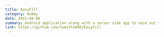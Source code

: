 ```yaml
---
title: EasyFill
category: Hobby
date: 2015-08-08
summary: Android application along with a server side app to ease out the process of event registrations in IIT Bombay. The clubs on campus hold a lot of events ranging from small to large-scale, where they require that attendees register with the club for further updates. This android app makes it a one click job to register at such an event.
link: https://github.com/Sumith1896/EasyFill
---
```


